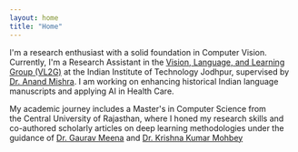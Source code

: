```yaml
---
layout: home
title: "Home"
---
```


I'm a research enthusiast with a solid foundation in Computer Vision. Currently, I'm a Research Assistant in the [Vision, Language, and Learning Group (VL2G)](https://vl2g.github.io) at the Indian Institute of Technology Jodhpur, supervised by [Dr. Anand Mishra](https://anandmishra22.github.io/). I am working on enhancing historical Indian language manuscripts and applying AI in Health Care.

My academic journey includes a Master's in Computer Science from the Central University of Rajasthan, where I honed my research skills and co-authored scholarly articles on deep learning methodologies under the guidance of [Dr. Gaurav Meena](https://www.curaj.ac.in/faculty/gaurav-meena) and [Dr. Krishna Kumar Mohbey](https://www.curaj.ac.in/faculty/krishna-kumar-mohbey)
